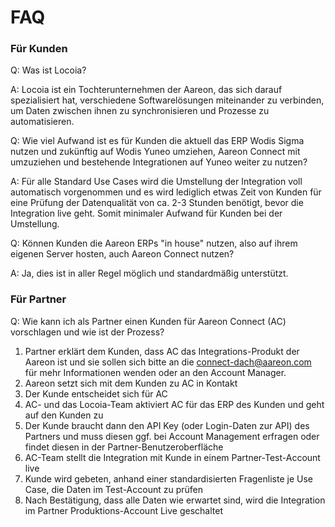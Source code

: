 # FAQ

### Für Kunden

Q: Was ist Locoia?

A: Locoia ist ein Tochterunternehmen der Aareon, das sich darauf spezialisiert hat, verschiedene Softwarelösungen miteinander zu verbinden, um Daten zwischen ihnen zu synchronisieren und Prozesse zu automatisieren.



Q: Wie viel Aufwand ist es für Kunden die aktuell das ERP Wodis Sigma nutzen und zukünftig auf Wodis Yuneo umziehen, Aareon Connect mit umzuziehen und bestehende Integrationen auf Yuneo weiter zu nutzen?

A: Für alle Standard Use Cases wird die Umstellung der Integration voll automatisch vorgenommen und es wird lediglich etwas Zeit von Kunden für eine Prüfung der Datenqualität von ca. 2-3 Stunden  benötigt, bevor die Integration live geht. Somit minimaler Aufwand für Kunden bei der Umstellung.



Q: Können Kunden die Aareon ERPs "in house" nutzen, also auf ihrem eigenen Server hosten, auch Aareon Connect nutzen?

A: Ja, dies ist in aller Regel möglich und standardmäßig unterstützt.



### Für Partner

Q: Wie kann ich als Partner einen Kunden für Aareon Connect (AC) vorschlagen und wie ist der Prozess?

1. Partner erklärt dem Kunden, dass AC das Integrations-Produkt der Aareon ist und sie sollen sich bitte an die [connect-dach@aareon.com](mailto:connect-dach@aareon.com) für mehr Informationen wenden oder an den Account Manager.
2. Aareon setzt sich mit dem Kunden zu AC in Kontakt
3. Der Kunde entscheidet sich für AC
4. AC- und das Locoia-Team aktiviert AC für das ERP des Kunden und geht auf den Kunden zu
5. Der Kunde braucht dann den API Key (oder Login-Daten zur API) des Partners und muss diesen ggf. bei Account Management erfragen oder findet diesen in der Partner-Benutzeroberfläche
6. AC-Team stellt die Integration mit Kunde in einem Partner-Test-Account live
7. Kunde wird gebeten, anhand einer standardisierten Fragenliste je Use Case, die Daten im Test-Account zu prüfen
8. Nach Bestätigung, dass alle Daten wie erwartet sind, wird die Integration im Partner Produktions-Account Live geschaltet
